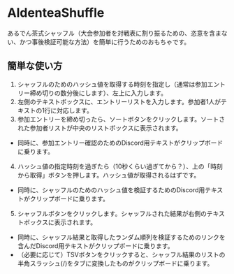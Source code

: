 # AldenteaShuffle

あるでん茶式シャッフル（大会参加者を対戦表に割り振るための、恣意を含まない、かつ事後検証可能な方法）を簡単に行うためのおもちゃです。

## 簡単な使い方

1. シャッフルのためのハッシュ値を取得する時刻を指定し（通常は参加エントリー締め切りの数分後にします）、左上に入力します。
2. 左側のテキストボックスに、エントリーリストを入力します。参加者1人がテキストの1行に対応します。
3. 参加エントリーを締め切ったら、ソートボタンをクリックします。ソートされた参加者リストが中央のリストボックスに表示されます。
  - 同時に、参加エントリー確認のためのDiscord用テキストがクリップボードに乗ります。
4. ハッシュ値の指定時刻を過ぎたら（10秒くらい過ぎてから？）、上の「時刻から取得」ボタンを押します。ハッシュ値が取得されるはずです。
  - 同時に、シャッフルのためのハッシュ値を検証するためのDiscord用テキストがクリップボードに乗ります。
5. シャッフルボタンをクリックします。シャッフルされた結果が右側のテキストボックスに表示されます。
  - 同時に、シャッフル結果と取得したランダム順列を検証するためのリンクを含んだDiscord用テキストがクリップボードに乗ります。
  - （必要に応じて）TSVボタンをクリックすると、シャッフル結果のリストの半角スラッシュ(/)をタブに変換したものがクリップボードに乗ります。

